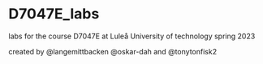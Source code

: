 # D7047E_labs
labs for the course D7047E at Luleå University of technology spring 2023

created by @langemittbacken @oskar-dah and @tonytonfisk2
